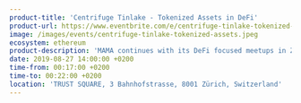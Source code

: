 ```yaml
---
product-title: 'Centrifuge Tinlake - Tokenized Assets in DeFi'
product-url: https://www.eventbrite.com/e/centrifuge-tinlake-tokenized-assets-in-defi-tickets-69268254213
image: /images/events/centrifuge-tinlake-tokenized-assets.jpeg
ecosystem: ethereum
product-description: 'MAMA continues with its DeFi focused meetups in Zurich. This time we welcome Lucas Vogelsang from Centrifuge.'  
date: 2019-08-27 14:00:00 +0200
time-from: 00:17:00 +0200
time-to: 00:22:00 +0200
location: 'TRUST SQUARE, 3 Bahnhofstrasse, 8001 Zürich, Switzerland'
---
```

